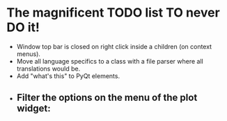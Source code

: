 # The magnificent TODO list TO never DO it!

- Window top bar is closed on right click inside a children (on context menus).
- Move all language specifics to a class with a file parser where all translations would be.
- Add "what's this" to PyQt elements.
- Filter the options on the menu of the plot widget:
  - 